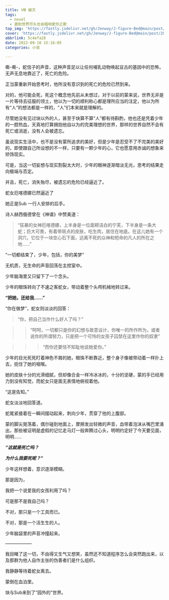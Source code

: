 ```yaml
---
title: Ⅷ 破灭
tags:
  - novel
  - 直到世界尽头也会唱响爱你之歌
top_img: 'https://fastly.jsdelivr.net/gh/Jenway/J-figure-Bed@main/post/2022/sedual-series/sedual-8.png'
cover: 'https://fastly.jsdelivr.net/gh/Jenway/J-figure-Bed@main/post/2022/sedual-series/sedual-8.png'
abbrlink: 5c4efa28
date: 2022-09-10 15:16:05
categories: 小说

---
```



嘶-嘶-，蛇信子的声音，这种声音足以让任何哺乳动物唤起亘古的基因中的恐怖，无声无息地靠近了，死亡的危险。

正当蒙重新开始思考时，他所没有意识到的死亡的危险已然到来。

对的，他可能会死，死这个概念他先前从未想过，对于以前的蒙来说，世界无非是一片等待去征服的领土，他以为一切的顺利称心都是理所应当的注定，他以为所有“人”的想法都是一样的，“人”们本来就是理解的。

尽管她没有见过玦以外的人，甚至于玦算不算“人”都有待斟酌，他也还是凭着少年的一腔热血，天真地打算拥抱他自以为的完美理想的世界，那样的世界自然不会有死亡或消逝，没有人会被遗忘。

虽说现实生活中，也不是没有蒙所追求的美好，但是少年是忍受不了不完美的美好的，即使跟自己所设想的不一样，只要有一颗少年的心，它也愿意用赤诚的想象来矫饰现实。

可是，当这一切妄想与现实割裂太大时，少年的眼神逐渐暗淡无光，思考的结果走向极端与否定。

并且，死亡，消失殆尽，被遗忘的危险已经逼近了。

蛇女厄喀德娜已然逼近了

她正是Sub 一行人安排的后手。

诗人赫西俄德曾在《神谱》中赞美道：

>“狂暴的女神厄喀德娜，上半身是一位面颊洁白的宁芙，下半身是一条大蛇；巨大可畏，有着带斑点的皮肤，吃生肉，居住在地底。在这儿她有一个洞穴，它位于一块空心石下面，远离不死的众神和短命的凡人的所在之地……”

“一切都结束了，少年，包括，你的美梦”

无机质，无生命的声音回荡在主控室中。

少年脑海里又只留下了一个念头。

少年的眼珠转向了不速之客蛇女，带动着整个头颅机械地转过来。

**“把她，还给我……”**

“你在做梦”，蛇女则淡淡的回答：

>“你，把自己当作什么好人了吗？”

>>“呵呵，一切都只是你的幻想与故意设计，你唯一的所作所为，或者说你的所谓努力，只是把一个可怜的女孩子囚禁在这里作你的奴隶”

>>>“而你还要恬不知耻地说她爱你。”

少年的目光死死盯着神色不屑的她，眼珠不断靠近，整个身子像被带动着一样扑上去，扼住了她的咽喉。

她的皮肤十分的光滑细腻，但却像合金一样冷冰冰的，十分的坚硬，蒙的手已经用力到没有知觉，而蛇女只是面无表情地俯视着他。

“这是告知。”

蛇女淡淡地回答道。

蛇尾紧接着在一瞬间摆动起来，刺向少年，贯穿了他的上腹部。

蒙的脚尖晃荡着，偶尔碰到地面上，摩擦发出轻微的声音，血带着泡沫从嘴巴里涌出，那些被证明是虚假的记忆走马灯一般奔腾过心头，明明约定好了今天要见面，明明……

***“这就是死亡吗？***

***为什么我要死呢？”***

少年这样想着，意识逐渐模糊。

那是因为，

我把一个说爱我的女孩利用了吗？

可是那不是我自己吗？

不对，那只是一个工具而已。

不对，那是一个活生生的人。

少年脑袋里的声音冲撞起来。

——————

我目睹了这一切，不由得又生气又想笑，虽然还不知道程序怎么会突然跑出来，以及那群为他人自作主张的伪善者们是什么组织。

我静静等待着蛇女离去。

蒙倒在血泊里。

玦与Sub来到了“园外的”世界。